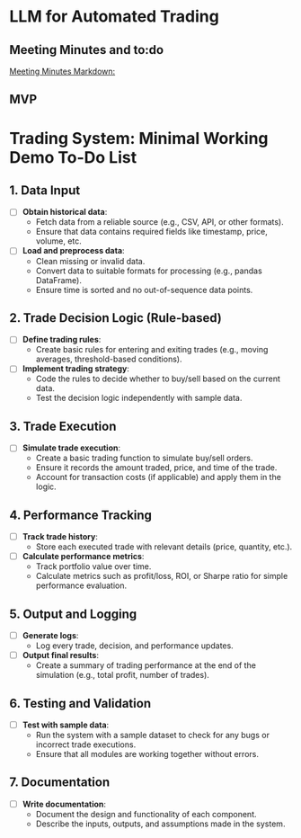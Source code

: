 # LLM for Automated Trading

## Meeting Minutes and to:do
[Meeting Minutes Markdown:](meetingMinutes.md)

## MVP
# Trading System: Minimal Working Demo To-Do List

## 1. Data Input
- [ ] **Obtain historical data**: 
  - Fetch data from a reliable source (e.g., CSV, API, or other formats).
  - Ensure that data contains required fields like timestamp, price, volume, etc.
- [ ] **Load and preprocess data**: 
  - Clean missing or invalid data.
  - Convert data to suitable formats for processing (e.g., pandas DataFrame).
  - Ensure time is sorted and no out-of-sequence data points.

## 2. Trade Decision Logic (Rule-based)
- [ ] **Define trading rules**: 
  - Create basic rules for entering and exiting trades (e.g., moving averages, threshold-based conditions).
- [ ] **Implement trading strategy**: 
  - Code the rules to decide whether to buy/sell based on the current data.
  - Test the decision logic independently with sample data.

## 3. Trade Execution
- [ ] **Simulate trade execution**: 
  - Create a basic trading function to simulate buy/sell orders.
  - Ensure it records the amount traded, price, and time of the trade.
  - Account for transaction costs (if applicable) and apply them in the logic.

## 4. Performance Tracking
- [ ] **Track trade history**: 
  - Store each executed trade with relevant details (price, quantity, etc.).
- [ ] **Calculate performance metrics**: 
  - Track portfolio value over time.
  - Calculate metrics such as profit/loss, ROI, or Sharpe ratio for simple performance evaluation.
  
## 5. Output and Logging
- [ ] **Generate logs**: 
  - Log every trade, decision, and performance updates.
- [ ] **Output final results**: 
  - Create a summary of trading performance at the end of the simulation (e.g., total profit, number of trades).
  
## 6. Testing and Validation
- [ ] **Test with sample data**: 
  - Run the system with a sample dataset to check for any bugs or incorrect trade executions.
  - Ensure that all modules are working together without errors.

## 7. Documentation
- [ ] **Write documentation**: 
  - Document the design and functionality of each component.
  - Describe the inputs, outputs, and assumptions made in the system.
